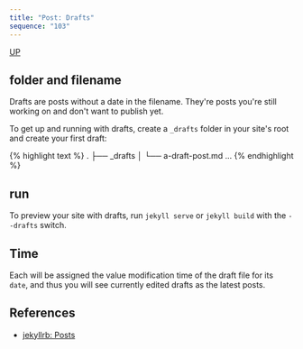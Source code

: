 ```yaml
---
title: "Post: Drafts"
sequence: "103"
---
```


[UP](/jekyll/jekyll-index.html)

## folder and filename

Drafts are posts without a date in the filename. They're posts you're still working on and don't want to publish yet.

To get up and running with drafts, create a `_drafts` folder in your site's root and create your first draft:

{% highlight text %}
.
├── _drafts
│   └── a-draft-post.md
...
{% endhighlight %}

## run

To preview your site with drafts, run `jekyll serve` or `jekyll build` with the `--drafts` switch.

## Time

Each will be assigned the value modification time of the draft file for its `date`, and thus you will see currently edited drafts as the latest posts.

## References

- [jekyllrb: Posts](https://jekyllrb.com/docs/posts/#drafts)

